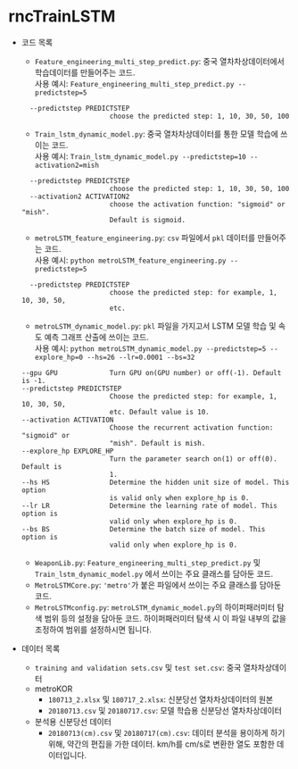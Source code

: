 # rncTrainLSTM

- 코드 목록
  - `Feature_engineering_multi_step_predict.py`: 중국 열차차상데이터에서 학습데이터를 만들어주는 코드.  
    사용 예시: `Feature_engineering_multi_step_predict.py --predictstep=5`  
  ```
    --predictstep PREDICTSTEP
                        choose the predicted step: 1, 10, 30, 50, 100
  ```
  
  - `Train_lstm_dynamic_model.py`: 중국 열차차상데이터를 통한 모델 학습에 쓰이는 코드.    
    사용 예시:  `Train_lstm_dynamic_model.py --predictstep=10 --activation2=mish`  
    
  ```
    --predictstep PREDICTSTEP
                        choose the predicted step: 1, 10, 30, 50, 100
    --activation2 ACTIVATION2
                        choose the activation function: "sigmoid" or "mish".
                        Default is sigmoid.
  ```
 
  - `metroLSTM_feature_engineering.py`: `csv` 파일에서 `pkl` 데이터를 만들어주는 코드.  
    사용 예시: `python metroLSTM_feature_engineering.py --predictstep=5`  
    
  ```
    --predictstep PREDICTSTEP
                        choose the predicted step: for example, 1, 10, 30, 50,
                        etc.
  ```
  - `metroLSTM_dynamic_model.py`: `pkl` 파일을 가지고서 LSTM 모델 학습 및 속도 예측 그래프 산출에 쓰이는 코드.  
    사용 예시: `python metroLSTM_dynamic_model.py --predictstep=5 --explore_hp=0 --hs=26 --lr=0.0001 --bs=32`  
    
  ```
  --gpu GPU             Turn GPU on(GPU number) or off(-1). Default is -1.
  --predictstep PREDICTSTEP
                        Choose the predicted step: for example, 1, 10, 30, 50,
                        etc. Default value is 10.
  --activation ACTIVATION
                        Choose the recurrent activation function: "sigmoid" or
                        "mish". Default is mish.
  --explore_hp EXPLORE_HP
                        Turn the parameter search on(1) or off(0). Default is
                        1.
  --hs HS               Determine the hidden unit size of model. This option
                        is valid only when explore_hp is 0.
  --lr LR               Determine the learning rate of model. This option is
                        valid only when explore_hp is 0.
  --bs BS               Determine the batch size of model. This option is
                        valid only when explore_hp is 0.
  ```
  - `WeaponLib.py`: `Feature_engineering_multi_step_predict.py` 및 `Train_lstm_dynamic_model.py` 에서 쓰이는 주요 클래스를 담아둔 코드.  
  - `MetroLSTMCore.py`: `'metro'`가 붙은 파일에서 쓰이는 주요 클래스를 담아둔 코드.  
  - `MetroLSTMconfig.py`: `metroLSTM_dynamic_model.py`의 하이퍼패러미터 탐색 범위 등의 설정을 담아둔 코드. 하이퍼패러미터 탐색 시 이 파일 내부의 값을 조정하여 범위를 설정하시면 됩니다.  
                          
                          
- 데이터 목록
  - `training and validation sets.csv` 및 `test set.csv`: 중국 열차차상데이터
  - metroKOR
    - `180713_2.xlsx` 및 `180717_2.xlsx`: 신분당선 열차차상데이터의 원본
    - `20180713.csv` 및 `20180717.csv`: 모델 학습용 신분당선 열차차상데이터
  - 분석용 신분당선 데이터
    - `20180713(cm).csv` 및 `20180717(cm).csv`: 데이터 분석을 용이하게 하기 위해, 약간의 편집을 가한 데이터. km/h를 cm/s로 변환한 열도 포함한 데이터입니다.

